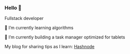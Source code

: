 ### Hello 👋

Fullstack developer

🌱 I’m currently learning algorithms

🔭 I’m currently building a task manager optimized for tablets

My blog for sharing tips as I learn:
[Hashnode](https://hashnode.com/@tinaxgao)

<!--
**tinaxgao/tinaxgao** is a ✨ _special_ ✨ repository because its `README.md` (this file) appears on your GitHub profile.

Here are some ideas to get you started:

- 🔭 I’m currently working on ...
- 👯 I’m looking to collaborate on ...
- 🤔 I’m looking for help with ...
- 💬 Ask me about ...
- 📫 How to reach me: ...
- 😄 Pronouns: ...
- ⚡ Fun fact: ...
-->

